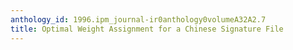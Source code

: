 ```yaml
---
anthology_id: 1996.ipm_journal-ir0anthology0volumeA32A2.7
title: Optimal Weight Assignment for a Chinese Signature File
---
```

